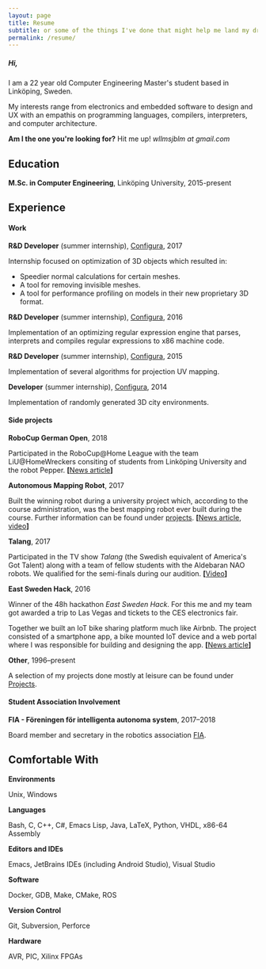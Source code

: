 ```yaml
---
layout: page
title: Resume
subtitle: or some of the things I've done that might help me land my dream job!
permalink: /resume/
---
```


##### Hi,

I am a 22 year old Computer Engineering Master's student based in Linköping, Sweden.

My interests range from electronics and embedded software to design and UX with an empathis on programming languages, compilers, interpreters, and computer architecture.

**Am I the one you're looking for?** Hit me up!
*&#119;&#108;&#108;&#109;&#115;&#106;&#098;&#108;&#109; at &#103;&#109;&#097;&#105;&#108;&#046;&#099;&#111;&#109;*

<div class="divider"></div>

## Education
**M.Sc. in Computer Engineering**, Linköping University, 2015-present

<div class="divider"></div>

## Experience
#### Work
**R&D Developer** (summer internship), [Configura](https://configura.com), 2017

Internship focused on optimization of 3D objects which resulted in:
* Speedier normal calculations for certain meshes.
* A tool for removing invisible meshes.
* A tool for performance profiling on models in their new proprietary 3D format.

**R&D Developer** (summer internship), [Configura](https://configura.com), 2016

Implementation of an optimizing regular expression engine that parses, interprets and compiles regular expressions to x86 machine code.

**R&D Developer** (summer internship), [Configura](https://configura.com), 2015

Implementation of several algorithms for projection UV mapping.

**Developer** (summer internship), [Configura](https://configura.com), 2014

Implementation of randomly generated 3D city environments.

#### Side projects

**RoboCup German Open**, 2018

Participated in the RoboCup@Home League with the team LiU@HomeWreckers consiting of students from Linköping University and the robot Pepper. **[**[News article](https://www.nyteknik.se/ingenjorskarriar/vm-vilken-ar-den-basta-hemroboten-6909132)**]**

**Autonomous Mapping Robot**, 2017

Built the winning robot during a university project which, according to the course administration, was the best mapping robot ever built during the course. Further information can be found under [projects](/projects/#mapping-robot). 
**[**[News article](https://liu.se/nyhet/kartroboten-som-grejade-segern),
[video](https://www.youtube.com/watch?v=i0qU6w0D43c)**]**

**Talang**, 2017

Participated in the TV show *Talang* (the Swedish equivalent of America's Got Talent) along with a team of fellow students with the Aldebaran NAO robots. We qualified for the semi-finals during our audition.
**[**[Video](https://www.youtube.com/watch?v=NhZ9dEqTDQQ)**]**

**East Sweden Hack**, 2016

Winner of the 48h hackathon *East Sweden Hack*. For this me and my team got awarded a trip to Las Vegas and tickets to the CES electronics fair.

Together we built an IoT bike sharing platform much like Airbnb. The project consisted of a smartphone app, a bike mounted IoT device and a web portal where I was responsible for building and designing the app.
**[**[News article](https://liu.se/liu-nytt/arkiv/nyhetsarkiv/1.694679?l=sv)**]**

**Other**, 1996&ndash;present

A selection of my projects done mostly at leisure can be found under [Projects](/projects/).

#### Student Association Involvement

**FIA - Föreningen för intelligenta autonoma system**, 2017&ndash;2018

Board member and secretary in the robotics association [FIA](http://fiarobotics.se/).

<div class="divider"></div>

## Comfortable With

**Environments**

Unix, Windows

**Languages**

Bash, C, C++, C#, Emacs Lisp, Java, LaTeX, Python, VHDL, x86-64 Assembly

**Editors and IDEs**

Emacs, JetBrains IDEs (including Android Studio), Visual Studio

**Software**

Docker, GDB, Make, CMake, ROS

**Version Control**

Git, Subversion, Perforce

**Hardware**

AVR, PIC, Xilinx FPGAs
